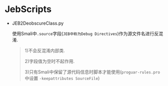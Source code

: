 # JebScripts

* JEB2DeobscureClass.py

  使用Smali中`.source`字段(`JEB中称为Debug Directives`)作为源文件名进行反混淆.

  > 1)不会反混淆内部类.
  >
  > 2)字段值为空时不起作用.
  >
  > 3)只有Smali中保留了源代码信息时脚本才能使用(`proguar-rules.pro`中设置 `-keepattributes SourceFile`)

